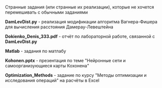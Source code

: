 Странные задания (или странные их реализации), которые не хочется перемешивать с обычными заданиями

**DamLevDist.py** - реализация модификации алгоритма Вагнера-Фишера для вычисления расстояния Дамерау-Левештейна

**Dokienko_Denis_333.pdf** - отчёт по лабораторной работе, связанной с **DamLevDist.py**

**Matlab** - задания по матлабу

**Kohonen.pptx** - презентация по теме "Нейронные сети и самоорганизующиеся карты Кохонена"

**Optimization_Methods** - задание по курсу "Методы оптимизации и исследования операций" на расчёты в Excel
